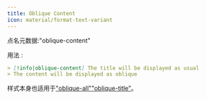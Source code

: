 ```yaml
---
title: Oblique Content
icon: material/format-text-variant
---
```


点名元数据:"oblique-content"

用法 :
```md
> [!info|oblique-content] The title will be displayed as usual
> The content will be displayed as oblique
```

样式本身也适用于["oblique-all"](。/combined-styling/page-19.md)["oblique-title"](。/title-styling/page-19.md)。